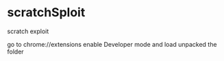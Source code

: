 # scratchSploit
scratch exploit

go to chrome://extensions enable Developer mode
and load unpacked the folder
